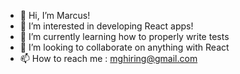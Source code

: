 - 👋 Hi, I’m Marcus!
- 👀 I’m interested in developing React apps!
- 🌱 I’m currently learning how to properly write tests
- 💞️ I’m looking to collaborate on anything with React
- 📫 How to reach me : mghiring@gmail.com

<!---
m-ghiringhelli/m-ghiringhelli is a ✨ special ✨ repository because its `README.md` (this file) appears on your GitHub profile.
You can click the Preview link to take a look at your changes.
--->
